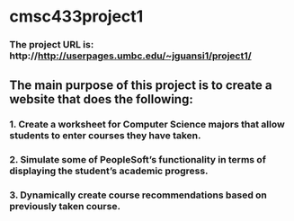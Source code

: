 # cmsc433project1
### The project URL is: http://http://userpages.umbc.edu/~jguansi1/project1/
## The main purpose of this project is to create a website that does the following:
### 1. Create a worksheet for Computer Science majors that allow students to enter courses they have taken.
### 2. Simulate some of PeopleSoft’s functionality in terms of displaying the student’s academic progress.
### 3. Dynamically create course recommendations based on previously taken course.
